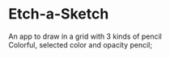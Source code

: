 # Etch-a-Sketch
An app to draw in a grid with 3 kinds of pencil<br>
Colorful, selected color and opacity pencil;
